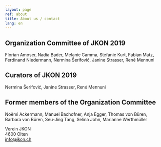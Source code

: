 ```yaml
---
layout: page
ref: about
title: About us / contact
lang: en
---
```


## Organization Committee of JKON 2019

Florian Amoser, Nadia Bader, Melanie Gamma, Stefanie Kurt, Fabian Matz, Ferdinand Niedermann, Nermina Šerifović, Janine Strasser, René Mennuni

## Curators of JKON 2019

Nermina Šerifović, Janine Strasser, René Mennuni

## Former members of the Organization Committee

Noëmi Ackermann, Manuel Bachofner, Anja Egger, Thomas von Büren, Barbara von Büren, Seu-Jing Tang, Selina John, Marianne Werthmüller

Verein JKON  
4600 Olten  
[info@jkon.ch](mailto:info@jkon.ch)
